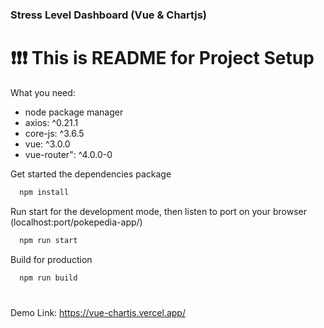 ### Stress Level Dashboard (Vue & Chartjs) 
# :exclamation::exclamation::exclamation: This is README for Project Setup
What you need:
- node package manager
- axios: ^0.21.1
- core-js: ^3.6.5
- vue: ^3.0.0
- vue-router": ^4.0.0-0

Get started the dependencies package
```html
  npm install
```

Run start for the development mode, then listen to port on your browser (localhost:port/pokepedia-app/)
```html
  npm run start
```

Build for production
```html
  npm run build
```
#
Demo Link: https://vue-chartjs.vercel.app/
